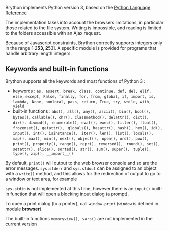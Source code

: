 Brython implements Python version 3, based on the 
[Python Language Reference](https://docs.python.org/3/reference/index.html)


The implementation takes into account the browsers limitations, in particular
those related to the file system. Writing is impossible, and reading is
limited to the folders accessible with an Ajax request.

Because of Javascript constraints, Brython correctly supports integers only in
the range [-2**53, 2**53]. A specific module is provided for programs that
handle arbitrary length integers.

Keywords and built-in functions
-------------------------------

Brython supports all the keywords and most functions of Python 3 :

- keywords : `as, assert, break, class, continue, def, del, elif, else,`
  `except, False, finally, for, from, global, if, import, is, lambda, `
  `None, nonlocal, pass, return, True, try, while, with, yield`
- built-in functions : `abs(), all(), any(), ascii(), bin(), bool(), bytes(),`
  `callable(), chr(), classmethod(), delattr(), dict(), dir(), divmod(), `
  `enumerate(), eval(), exec(), filter(), float(), frozenset(), getattr(), `
  `globals(), hasattr(), hash(), hex(), id(), input(), int(), isinstance(), `
  `iter(), len(), list(), locals(), map(), max(), min(), next(), object(), `
  `open(), ord(), pow(), print(), property(), range(), repr(), reversed(), `
  `round(), set(), setattr(), slice(), sorted(), str(), sum(), super(), `
  `tuple(), type(), zip(), __import__()`

By default, `print()` will output to the web browser console and so are the 
error messages. `sys.stderr` and `sys.stdout` can be assigned to an object 
with a `write()` method, and this allows for the redirection of output to go 
to a window or text area, for example

`sys.stdin` is not implemented at this time, however there is an `input()` 
built-in function that will open a blocking input dialog (a prompt).

To open a print dialog (to a printer), call `window.print` (`window` is 
defined in module **browser**)

The built-in functions `memoryview(), vars()` are not implemented in the 
current version
